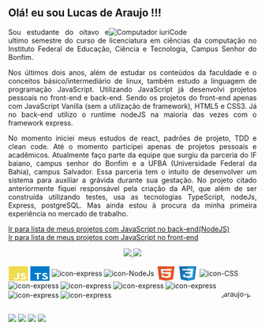 ## Olá! eu sou Lucas de Araujo !!!

<img src="https://raw.githubusercontent.com/MicaelliMedeiros/micaellimedeiros/master/image/computer-illustration.png" min-width="400px" max-width="300px" width="300px" align="right" alt="Computador iuriCode">
<p align="justify"> 
Sou estudante do oitavo e ultimo semestre do curso de licenciatura em ciências da computação no Instituto Federal de Educação, Ciência e Tecnologia, Campus Senhor do Bonfim.
</p>

<p align="justify"> 
Nos últimos dois anos, além de estudar os conteúdos da faculdade e o conceitos básico/intermediário de linux, também estudo a linguagem de programação JavaScript. Utilizando JavaScript já desenvolvi projetos pessoais no front-end e back-end. Sendo os projetos do front-end apenas com JavaScript Vanilla (sem a utilização de framework), HTML5 e CSS3. Já no back-end utilizo o runtime nodeJS na maioria das vezes com o framework express.
</p>

<p align="justify"> 
No momento iniciei meus estudos de react, padrões de projeto, TDD e clean code. Até o momento participei apenas de projetos pessoais e acadêmicos. Atualmente faço parte da equipe que surgiu da parceria do IF baiano, campus senhor do Bonfim e a UFBA (Universidade Federal da Bahia), campus Salvador. Essa parceria tem o intuito de desenvolver um sistema para auxiliar a grávida durante sua gestação. No projeto citado anteriormente fiquei responsável pela criação da API, que além de ser construída utilizando testes, usa as tecnologias TypeScript, nodeJs, Express, postgreSQL. Mas ainda estou à procura da minha primeira experiência no mercado de trabalho.
</p>


[Ir para lista de meus projetos com JavaScript no back-end(NodeJS)](https://github.com/araujo21x/NodeJs)
<br>
[Ir para lista de meus projetos com JavaScript no front-end](https://github.com/araujo21x/JavaScript_Front-end])


<div align="center">
  <a href="https://github.com/araujo21x">
    <img height="180em" src="https://github-readme-stats.vercel.app/api?username=araujo21x&show_icons=true&theme=dark&include_all_commits=true&count_private=true"/>
    <img height="180em" src="https://github-readme-stats.vercel.app/api/top-langs/?username=araujo21x&layout=compact&langs_count=7&theme=dark"/>
  </a>
</div>
  
<div style="display: inline_block"><br>
  <img align="center" alt="icon-Js" height="30" width="40" src="https://raw.githubusercontent.com/devicons/devicon/master/icons/javascript/javascript-plain.svg">
  <img align="center" alt="icon-Ts" height="30" width="40" src="https://raw.githubusercontent.com/devicons/devicon/master/icons/typescript/typescript-plain.svg">
  <img align="center" alt="icon-express" height="30" width="40" src="https://cdn.jsdelivr.net/gh/devicons/devicon/icons/express/express-original.svg">
  <img align="center" alt="icon-NodeJs" height="30" width="40" src="https://cdn.jsdelivr.net/gh/devicons/devicon/icons/nodejs/nodejs-original.svg" />
  <img align="center" alt="icon-HTML" height="30" width="40" src="https://raw.githubusercontent.com/devicons/devicon/master/icons/html5/html5-original.svg">
  <img align="center" alt="icon-CSS" height="30" width="40" src="https://raw.githubusercontent.com/devicons/devicon/master/icons/css3/css3-original.svg">
  <img align="center" alt="icon-CSS" height="30" width="40" src="https://cdn.jsdelivr.net/gh/devicons/devicon/icons/react/react-original.svg" />
  <img align="center" alt="icon-express" height="30" width="40"  src="https://cdn.jsdelivr.net/gh/devicons/devicon/icons/linux/linux-original.svg" />
  <img align="center" alt="icon-express" height="30" width="40" src="https://cdn.jsdelivr.net/gh/devicons/devicon/icons/trello/trello-plain.svg" />
  <img align="center" alt="icon-express" height="30" width="40" src="https://cdn.jsdelivr.net/gh/devicons/devicon/icons/jest/jest-plain.svg" />
  <img align="center" alt="icon-express" height="30" width="40"  src="https://cdn.jsdelivr.net/gh/devicons/devicon/icons/postgresql/postgresql-original.svg" />
  <img align="center" alt="icon-express" height="30" width="40" src="https://cdn.jsdelivr.net/gh/devicons/devicon/icons/mysql/mysql-original.svg" />
  <img align="center" alt="icon-express" height="30" width="40" src="https://cdn.jsdelivr.net/gh/devicons/devicon/icons/mongodb/mongodb-original.svg"/>
  <img align="right" alt="araujo-pic" height="150" style="border-radius:50px;" src="https://avatars.githubusercontent.com/u/29488890?v=4">

</div>

##
 
<div> 
  <a href="https://www.linkedin.com/in/lucas-araujo-cirqueira-a1402519b" target="_blank"><img src="https://img.shields.io/badge/-LinkedIn-%230077B5?style=for-the-badge&logo=linkedin&logoColor=white" target="_blank"></a>
  <a href = "mailto:araujolucas97@gmail.com"><img src="https://img.shields.io/badge/-Gmail-%23333?style=for-the-badge&logo=gmail&logoColor=white" target="_blank"></a>
  <a href="https://twitter.com/Luscar97" target="_blank"><img src="https://img.shields.io/badge/Twitter-1DA1F2?style=for-the-badge&logo=twitter&logoColor=white" target="_blank"></a> 
  <a href="https://www.instagram.com/araujolucas22" target="_blank"><img src="https://img.shields.io/badge/-Instagram-%23E4405F?style=for-the-badge&logo=instagram&logoColor=white" target="_blank"></a>
</div>
